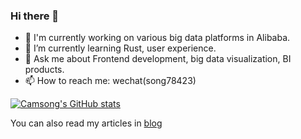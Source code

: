 ### Hi there 👋

<!--
**camsong/camsong** is a ✨ _special_ ✨ repository because its `README.md` (this file) appears on your GitHub profile.

Here are some ideas to get you started:

- 🔭 I’m currently working on ...
- 🌱 I’m currently learning ...
- 👯 I’m looking to collaborate on ...
- 🤔 I’m looking for help with ...
- 💬 Ask me about ...
- 📫 How to reach me: ...
- 😄 Pronouns: ...
- ⚡ Fun fact: ...
-->


- 🔭 I'm currently working on various big data platforms in Alibaba.
- 🌱 I’m currently learning Rust, user experience.
- 💬 Ask me about Frontend development, big data visualization, BI products.
- 📫 How to reach me: wechat(song78423)

[![Camsong's GitHub stats](https://github-readme-stats.vercel.app/api?username=camsong&theme=vue-dark)](https://github.com/anuraghazra/github-readme-stats)

You can also read my articles in [blog](https://github.com/camsong/blog)
